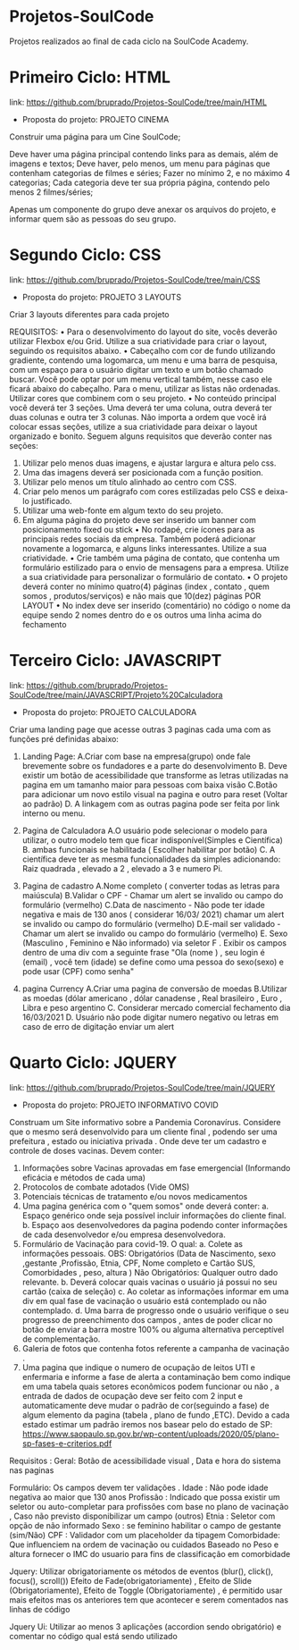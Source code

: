 # Projetos-SoulCode
 Projetos realizados ao final de cada ciclo na SoulCode Academy.

# Primeiro Ciclo: HTML
link: https://github.com/bruprado/Projetos-SoulCode/tree/main/HTML
* Proposta do projeto:
PROJETO CINEMA

Construir uma página para um Cine SoulCode;

Deve haver uma página principal contendo links para as demais, além de imagens e textos;
Deve haver, pelo menos, um menu para páginas que contenham categorias de filmes e séries;
Fazer no mínimo 2, e no máximo 4 categorias;
Cada categoria deve ter sua própria página, contendo pelo menos 2 filmes/séries;

Apenas um componente do grupo deve anexar os arquivos do projeto, e informar quem são as pessoas do seu grupo.

# Segundo Ciclo: CSS
link: https://github.com/bruprado/Projetos-SoulCode/tree/main/CSS
* Proposta do projeto:
PROJETO 3 LAYOUTS

Criar 3 layouts diferentes para cada projeto

REQUISITOS:
• Para o desenvolvimento do layout do site, vocês deverão utilizar Flexbox e/ou Grid. Utilize a sua criatividade para criar o layout, seguindo os requisitos abaixo.
• Cabeçalho com cor de fundo utilizando gradiente, contendo uma logomarca, um menu e uma barra de pesquisa, com um espaço para o usuário digitar um texto e um botão chamado buscar. Você pode optar por um menu vertical também, nesse caso ele ficará abaixo do cabeçalho. Para o menu, utilizar as listas não ordenadas. Utilizar cores que combinem com o seu projeto.
• No conteúdo principal você deverá ter 3 seções. Uma deverá ter uma coluna, outra deverá ter duas colunas e outra ter 3 colunas. Não importa a ordem que você irá colocar essas seções, utilize a sua criatividade para deixar o layout organizado e bonito.
Seguem alguns requisitos que deverão conter nas seções:
1. Utilizar pelo menos duas imagens, e ajustar largura e altura pelo css.
2. Uma das imagens deverá ser posicionada com a função position.
3. Utilizar pelo menos um título alinhado ao centro com CSS.
4. Criar pelo menos um parágrafo com cores estilizadas pelo CSS e deixa-lo justificado.
5. Utilizar uma web-fonte em algum texto do seu projeto.
6. Em alguma página do projeto deve ser inserido um banner com posicionamento fixed ou stick
• No rodapé, crie ícones para as principais redes sociais da empresa. Também poderá adicionar novamente a logomarca, e alguns links interessantes. Utilize a sua criatividade.
• Crie também uma página de contato, que contenha um formulário estilizado para o envio de mensagens para a empresa. Utilize a sua criatividade para personalizar o formulário de contato.
• O projeto deverá conter no mínimo quatro(4) páginas (index , contato , quem somos , produtos/serviços) e não mais que 10(dez) páginas POR LAYOUT
• No index deve ser inserido (comentário) no código o nome da equipe sendo 2 nomes dentro do <head> e os outros uma linha acima do fechamento </html>

# Terceiro Ciclo: JAVASCRIPT
link: https://github.com/bruprado/Projetos-SoulCode/tree/main/JAVASCRIPT/Projeto%20Calculadora
* Proposta do projeto:
PROJETO CALCULADORA

Criar uma landing page que acesse outras 3 paginas cada uma com as funções pré definidas abaixo:

1. Landing Page:
A.Criar com base na empresa(grupo) onde fale brevemente sobre os fundadores e a parte do desenvolvimento
B. Deve existir um botão de acessibilidade que transforme as letras utilizadas na pagina em um tamanho maior para pessoas com baixa visão
C.Botão para adicionar um novo estilo visual na pagina e outro para reset (Voltar ao padrão)
D. A linkagem com as outras pagina pode ser feita por link interno ou menu.

2. Pagina de Calculadora
A.O usuário pode selecionar o modelo para utilizar, o outro modelo tem que ficar indisponível(Simples e Científica)
B. ambas funcionais se habilitada ( Escolher habilitar por botão)
C. A científica deve ter as mesma funcionalidades da simples adicionando:
Raiz quadrada , elevado a 2 , elevado a 3 e numero Pi.

3. Pagina de cadastro
A.Nome completo ( converter todas as letras para maiúscula)
B.Validar o CPF - Chamar um alert se invalido ou campo do formulário (vermelho)
C.Data de nascimento - Não pode ter idade negativa e mais de 130 anos ( considerar 16/03/ 2021) chamar um alert se invalido ou campo do formulário (vermelho)
D.E-mail ser validado - Chamar um alert se invalido ou campo do formulário (vermelho)
E. Sexo (Masculino , Feminino e Não informado) via seletor
F . Exibir os campos dentro de uma div com a seguinte frase "Ola (nome ) , seu login é (email) , você tem (idade) se define como uma pessoa do sexo(sexo) e pode usar (CPF) como senha"

4. pagina Currency
A.Criar uma pagina de conversão de moedas
B.Utilizar as moedas (dólar americano , dólar canadense , Real brasileiro , Euro , Libra e peso argentino
C. Considerar mercado comercial fechamento dia 16/03/2021
D. Usuário não pode digitar numero negativo ou letras em caso de erro de digitação enviar um alert

# Quarto Ciclo: JQUERY
link: https://github.com/bruprado/Projetos-SoulCode/tree/main/JQUERY
* Proposta do projeto: PROJETO INFORMATIVO COVID

Construam um Site informativo sobre a Pandemia Coronavírus.
Considere que o mesmo será desenvolvido para um cliente final , podendo ser uma prefeitura , estado ou iniciativa privada . Onde deve ter um cadastro e controle de doses vacinas. Devem conter:

1. Informações sobre Vacinas aprovadas em fase emergencial (Informando eficácia e métodos de cada uma)
2. Protocolos de combate adotados (Vide OMS)
3. Potenciais técnicas de tratamento e/ou novos medicamentos
4. Uma pagina genérica com o "quem somos" onde deverá conter:
     a. Espaço genérico onde seja possível incluir informações do cliente final.
     b. Espaço aos desenvolvedores da pagina podendo conter informações de cada desenvolvedor
     e/ou empresa desenvolvedora.
5. Formulário de Vacinação para covid-19. O qual:
     a. Colete as informações pessoais.
     OBS: Obrigatórios (Data de Nascimento, sexo ,gestante ,Profissão, Etnia, CPF, Nome completo e              Cartão SUS, Comorbidades , peso, altura )
     Não Obrigatórios: Qualquer outro dado relevante.
     b. Deverá colocar quais vacinas o usuário já possui no seu cartão (caixa de seleção)
     c. Ao coletar as informações informar em uma div em qual fase de vacinação o usuário está
contemplado ou não contemplado.
      d. Uma barra de progresso onde o usuário verifique o seu progresso de preenchimento dos
campos , antes de poder clicar no botão de enviar a barra mostre 100% ou alguma alternativa
perceptível de complementação.
6. Galeria de fotos que contenha fotos referente a campanha de vacinação .
7. Uma pagina que indique o numero de ocupação de leitos UTI e enfermaria e informe a fase de alerta a contaminação bem como indique em uma tabela quais setores econômicos podem funcionar ou não , a entrada de dados de ocupação deve ser feito com 2 input e automaticamente deve mudar o padrão de cor(seguindo a fase) de algum elemento da pagina (tabela , plano de fundo ,ETC). Devido a cada estado estimar um padrão iremos nos basear pelo do estado de SP: https://www.saopaulo.sp.gov.br/wp-content/uploads/2020/05/plano-sp-fases-e-criterios.pdf

Requisitos :
Geral: Botão de acessibilidade visual , Data e hora do sistema nas paginas

Formulário: Os campos devem ter validações .
Idade : Não pode idade negativa ao maior que 130 anos
Profissão : Indicado que possa existir um seletor ou auto-completar para profissões com base no
plano de vacinação , Caso não previsto disponibilizar um campo (outros)
Etnia : Seletor com opção de não informado
Sexo : se feminino habilitar o campo de gestante (sim/Não)
CPF : Validador com um placeholder da tipagem
Comorbidade: Que influenciem na ordem de vacinação ou cuidados
Baseado no Peso e altura fornecer o IMC do usuario para fins de classificação em comorbidade

Jquery: Utilizar obrigatoriamente os métodos de eventos (blur(), click(), focus(), scroll())
Efeito de Fade(obrigatoriamente) , Efeito de Slide (Obrigatoriamente), Efeito de Toggle (Obrigatoriamente) , é permitido usar mais efeitos mas os anteriores tem que acontecer e serem comentados nas linhas de código

Jquery Ui: Utilizar ao menos 3 aplicações (accordion sendo obrigatório) e comentar no código qual está sendo utilizado

